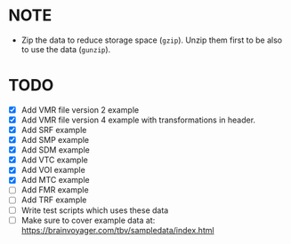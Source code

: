 # NOTE
- Zip the data to reduce storage space (`gzip`). Unzip them first to be also to use the data (`gunzip`).

# TODO
- [x] Add VMR file version 2 example
- [x] Add VMR file version 4 example with transformations in header.
- [x] Add SRF example
- [x] Add SMP example
- [x] Add SDM example
- [x] Add VTC example
- [x] Add VOI example
- [x] Add MTC example
- [ ] Add FMR example
- [ ] Add TRF example
- [ ] Write test scripts which uses these data
- [ ] Make sure to cover example data at: <https://brainvoyager.com/tbv/sampledata/index.html>
